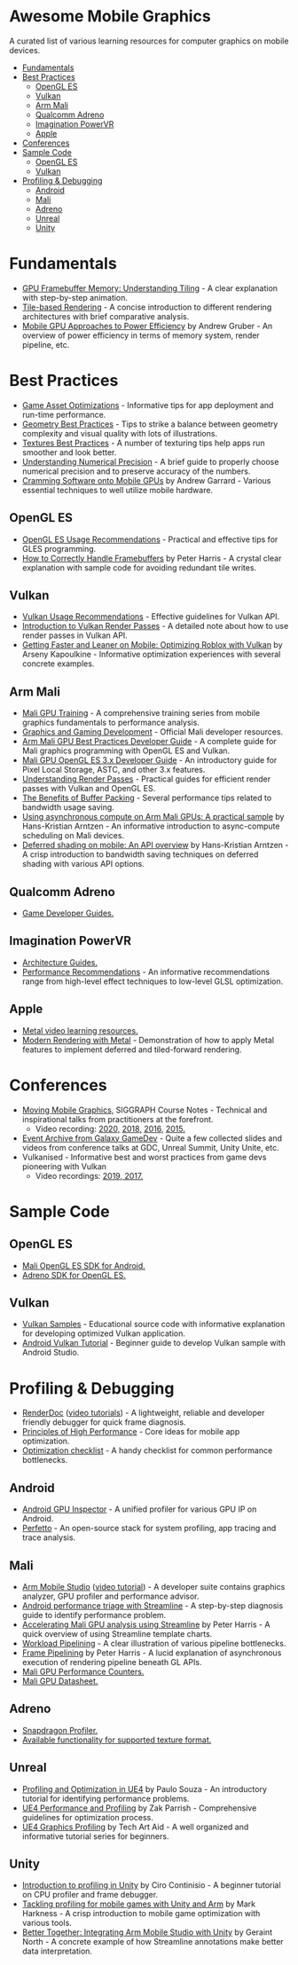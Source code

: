 # Awesome Mobile Graphics

A curated list of various learning resources for computer graphics on mobile devices.

- [Fundamentals](#fundamental)
- [Best Practices](#best-practices)
  - [OpenGL ES](#opengl-es)
  - [Vulkan](#vulkan)
  - [Arm Mali](#arm-mali)
  - [Qualcomm Adreno](#qualcomm-adreno)
  - [Imagination PowerVR](#imagination-powervr)
  - [Apple](#apple)
- [Conferences](#conferences)
- [Sample Code](#sample-code)
  - [OpenGL ES](#opengl-es-1)
  - [Vulkan](#vulkan-1)
- [Profiling & Debugging](#profiling--debugging)
  - [Android](#android)
  - [Mali](#mali)
  - [Adreno](#adreno)
  - [Unreal](#unreal)
  - [Unity](#unity)

# Fundamentals

* [GPU Framebuffer Memory: Understanding Tiling](https://developer.samsung.com/game/gpu-framebuffer) - A clear explanation with step-by-step animation.
* [Tile-based Rendering](https://developer.arm.com/solutions/graphics-and-gaming/developer-guides/learn-the-basics/tile-based-rendering/single-page) - A concise introduction to different rendering architectures with brief comparative analysis.
* [Mobile GPU Approaches to Power Efficiency](https://www.highperformancegraphics.org/wp-content/uploads/2019/hot3d/mobile_gpu_power_and_performance.pdf) by Andrew Gruber - An overview of power efficiency in terms of memory system, render pipeline, etc.

# Best Practices

* [Game Asset Optimizations](https://developer.samsung.com/game/asset) - Informative tips for app deployment and run-time performance.
* [Geometry Best Practices](https://developer.arm.com/solutions/graphics-and-gaming/developer-guides/game-artist-guides/geometry-best-practices/single-page) - Tips to strike a balance between geometry complexity and visual quality with lots of illustrations.
* [Textures Best Practices](https://developer.arm.com/solutions/graphics-and-gaming/developer-guides/game-artist-guides/texture-best-practices/single-page) - A number of texturing tips help apps run smoother and look better.
* [Understanding Numerical Precision](https://developer.arm.com/solutions/graphics-and-gaming/developer-guides/learn-the-basics/understanding-numerical-precision/single-page) - A brief guide to properly choose numerical precision and to preserve accuracy of the numbers.
* [Cramming Software onto Mobile GPUs](https://community.arm.com/cfs-file/__key/communityserver-blogs-components-weblogfiles/00-00-00-20-66/siggraph2015_2D00_mmg_2D00_andrew_2D00_slides.ppt) by Andrew Garrard - Various essential techniques to well utilize mobile hardware.

## OpenGL ES

* [OpenGL ES Usage Recommendations](https://developer.samsung.com/game/opengl) - Practical and effective tips for GLES programming.
* [How to Correctly Handle Framebuffers](https://community.arm.com/developer/tools-software/graphics/b/blog/posts/mali-performance-2-how-to-correctly-handle-framebuffers) by Peter Harris - A crystal clear explanation with sample code for avoiding redundant tile writes.

## Vulkan

* [Vulkan Usage Recommendations](https://developer.samsung.com/game/usage) - Effective guidelines for Vulkan API.
* [Introduction to Vulkan Render Passes](https://developer.samsung.com/game/renderpasses) - A detailed note about how to use render passes in Vulkan API.
* [Getting Faster and Leaner on Mobile: Optimizing Roblox with Vulkan](https://robloxtechblog.com/getting-faster-and-leaner-on-mobile-optimizing-roblox-with-vulkan-7c79950fef69) by Arseny Kapoulkine - Informative optimization experiences with several concrete examples.

## Arm Mali

* [Mali GPU Training](https://developer.arm.com/solutions/graphics-and-gaming/arm-mali-gpu-training) - A comprehensive training series from mobile graphics fundamentals to performance analysis.
* [Graphics and Gaming Development](https://developer.arm.com/solutions/graphics-and-gaming) - Official Mali developer resources.
* [Arm Mali GPU Best Practices Developer Guide](https://developer.arm.com/documentation/101897/latest) - A complete guide for Mali graphics programming with OpenGL ES and Vulkan.
* [Mali GPU OpenGL ES 3.x Developer Guide](https://developer.arm.com/documentation/100587/0100/introduction) - An introductory guide for Pixel Local Storage, ASTC, and other 3.x features.
* [Understanding Render Passes](https://developer.arm.com/documentation/102479/0100) - Practical guides for efficient render passes with Vulkan and OpenGL ES.
* [The Benefits of Buffer Packing](https://developer.arm.com/solutions/graphics-and-gaming/developer-guides/learn-the-basics/the-benefits-of-buffer-packing/single-page) - Several performance tips related to bandwidth usage saving.
* [Using asynchronous compute on Arm Mali GPUs: A practical sample](https://community.arm.com/developer/tools-software/graphics/b/blog/posts/using-asynchronous-compute-on-arm-mali-gpus) by Hans-Kristian Arntzen - An informative introduction to async-compute scheduling on Mali devices.
* [Deferred shading on mobile: An API overview](https://community.arm.com/developer/tools-software/graphics/b/blog/posts/deferred-shading-on-mobile) by Hans-Kristian Arntzen - A crisp introduction to bandwidth saving techniques on deferred shading with various API options.

## Qualcomm Adreno

* [Game Developer Guides.](https://developer.qualcomm.com/docs/adreno-gpu/developer-guide/gpu/gpu.html)

## Imagination PowerVR

* [Architecture Guides.](https://github.com/powervr-graphics/Native_SDK/tree/master/docs/Architecture%20Guides)
* [Performance Recommendations](https://docs.imgtec.com/Profiling_and_Optimisations/PerfRec/topics/c_PerfRec_introduction.html) - An informative recommendations range from high-level effect techniques to low-level GLSL optimization.


## Apple

* [Metal video learning resources.](https://developer.apple.com/videos/graphics-and-games/metal)
* [Modern Rendering with Metal](https://developer.apple.com/videos/play/wwdc2019/601/) - Demonstration of how to apply Metal features to implement deferred and tiled-forward rendering.
<!-- * [Ray Tracing with Metal](https://developer.apple.com/videos/play/wwdc2019/613/) -->

# Conferences

* [Moving Mobile Graphics,](https://community.arm.com/graphics/b/blog/posts/moving-mobile-graphics) SIGGRAPH Course Notes - Technical and inspirational talks from practitioners at the forefront.
  * Video recording: [2020,](https://www.youtube.com/watch?v=wOBCWZJq6zs) [2018,](https://dl.acm.org/doi/10.1145/3214834.3214857) [2016,](https://dl.acm.org/doi/10.1145/2897826.2927312) [2015.](https://dl.acm.org/doi/10.1145/2776880.2787664)
* [Event Archive from Galaxy GameDev](https://developer.samsung.com/galaxy-gamedev/event-archive.html) - Quite a few collected slides and videos from conference talks at GDC, Unreal Summit, Unity Unite, etc.
* Vulkanised - Informative best and worst practices from game devs pioneering with Vulkan
  * Video recordings: [2019, ](https://www.khronos.org/developers/library/2019-vulkanised-is-back) [2017.](https://www.khronos.org/events/vulkanised-experience-from-game-devs-pioneering-with-vulkan1)

# Sample Code

## OpenGL ES

* [Mali OpenGL ES SDK for Android.](https://github.com/ARM-software/opengl-es-sdk-for-android)
* [Adreno SDK for OpenGL ES.](https://developer.qualcomm.com/docs/adreno-gpu/developer-guide/components/asdkgles.html)

## Vulkan

* [Vulkan Samples](https://github.com/KhronosGroup/Vulkan-Samples) - Educational source code with informative explanation for developing optimized Vulkan application.
* [Android Vulkan Tutorial](https://github.com/googlesamples/android-vulkan-tutorials) - Beginner guide to develop Vulkan sample with Android Studio.

# Profiling & Debugging

* [RenderDoc](https://renderdoc.org/) ([video tutorials](https://youtube.com/playlist?list=PLWziqE5d25dXo1IE150YJiPT9EIW8ymta)) - A lightweight, reliable and developer friendly debugger for quick frame diagnosis.
* [Principles of High Performance](https://developer.arm.com/solutions/graphics-and-gaming/developer-guides/learn-the-basics/principles-of-high-performance/single-page) - Core ideas for mobile app optimization.
* [Optimization checklist](https://developer.arm.com/documentation/dui0555/b/optimization-checklist/the-checklist?lang=en) - A handy checklist for common performance bottlenecks.

## Android

* [Android GPU Inspector](https://gpuinspector.dev/) - A unified profiler for various GPU IP on Android.
* [Perfetto](https://perfetto.dev/docs/) - An open-source stack for system profiling, app tracing and trace analysis.

## Mali
* [Arm Mobile Studio](https://developer.arm.com/tools-and-software/graphics-and-gaming/arm-mobile-studio) ([video tutorial](https://www.youtube.com/watch?v=gcxIuwBZyic)) - A developer suite contains graphics analyzer, GPU profiler and performance advisor.
* [Android performance triage with Streamline](https://developer.arm.com/tools-and-software/graphics-and-gaming/arm-mobile-studio/learn/tutorials/android-performance-triage-with-streamline) - A step-by-step diagnosis guide to identify performance problem.
* [Accelerating Mali GPU analysis using Streamline](https://community.arm.com/developer/tools-software/graphics/b/blog/posts/accelerating-mali-gpu-analysis-using-arm-mobile-studio) by Peter Harris - A quick overview of using Streamline template charts.
* [Workload Pipelining](https://developer.arm.com/solutions/graphics-and-gaming/developer-guides/learn-the-basics/workload-pipelining/single-page) - A clear illustration of various pipeline bottlenecks.
* [Frame Pipelining](https://community.arm.com/developer/tools-software/graphics/b/blog/posts/the-mali-gpu-an-abstract-machine-part-1---frame-pipelining) by Peter Harris - A lucid explanation of   asynchronous execution of rendering pipeline beneath GL APIs.
* [Mali GPU Performance Counters.](https://developer.arm.com/ip-products/graphics-and-multimedia/mali-gpus/mali-performance-counters)
* [Mali GPU Datasheet.](https://developer.arm.com/solutions/graphics-and-gaming)

## Adreno

* [Snapdragon Profiler.](https://developer.qualcomm.com/software/snapdragon-profiler)
* [Available functionality for supported texture format.](https://developer.qualcomm.com/docs/adreno-gpu/developer-guide/gpu/spec_sheets.html#texture-formats)

## Unreal

* [Profiling and Optimization in UE4](https://www.youtube.com/watch?v=EbXakIuZPFo) by Paulo Souza - An introductory tutorial for identifying performance problems.
* [UE4 Performance and Profiling](https://www.youtube.com/watch?v=hcxetY8g_fs) by Zak Parrish - Comprehensive guidelines for optimization process.
* [UE4 Graphics Profiling](https://www.youtube.com/playlist?list=PLF8ktr3i-U4A7vuQ6TXPr3f-bhmy6xM3S) by Tech Art Aid - A well organized and informative tutorial series for beginners.

## Unity

* [Introduction to profiling in Unity](https://www.youtube.com/watch?v=uXRURWwabF4) by Ciro Continisio - A beginner tutorial on CPU profiler and frame debugger.
* [Tackling profiling for mobile games with Unity and Arm](https://blogs.unity3d.com/2021/03/11/tackling-profiling-for-mobile-games-with-unity-and-arm/) by Mark Harkness - A crisp introduction to mobile game optimization with various tools.
* [Better Together: Integrating Arm Mobile Studio with Unity](https://community.arm.com/developer/tools-software/graphics/b/blog/posts/integrating-arm-mobile-studio-with-unity) by Geraint North - A concrete example of how Streamline annotations make better data interpretation.
